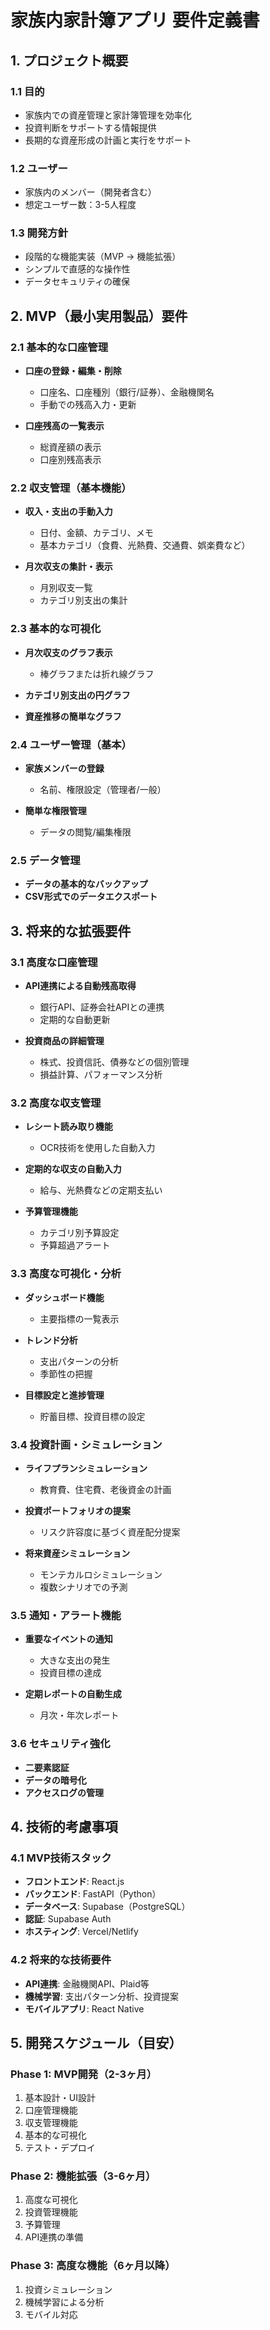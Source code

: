 # 家族内家計簿アプリ 要件定義書
## 1. プロジェクト概要
### 1.1 目的
- 家族内での資産管理と家計簿管理を効率化
- 投資判断をサポートする情報提供
- 長期的な資産形成の計画と実行をサポート

### 1.2 ユーザー
- 家族内のメンバー（開発者含む）
- 想定ユーザー数：3-5人程度

### 1.3 開発方針
- 段階的な機能実装（MVP → 機能拡張）
- シンプルで直感的な操作性
- データセキュリティの確保

## 2. MVP（最小実用製品）要件
### 2.1 基本的な口座管理
- **口座の登録・編集・削除**
    - 口座名、口座種別（銀行/証券）、金融機関名
    - 手動での残高入力・更新

- **口座残高の一覧表示**
    - 総資産額の表示
    - 口座別残高表示

### 2.2 収支管理（基本機能）
- **収入・支出の手動入力**
    - 日付、金額、カテゴリ、メモ
    - 基本カテゴリ（食費、光熱費、交通費、娯楽費など）

- **月次収支の集計・表示**
    - 月別収支一覧
    - カテゴリ別支出の集計

### 2.3 基本的な可視化
- **月次収支のグラフ表示**
    - 棒グラフまたは折れ線グラフ

- **カテゴリ別支出の円グラフ**
- **資産推移の簡単なグラフ**

### 2.4 ユーザー管理（基本）
- **家族メンバーの登録**
    - 名前、権限設定（管理者/一般）

- **簡単な権限管理**
    - データの閲覧/編集権限

### 2.5 データ管理
- **データの基本的なバックアップ**
- **CSV形式でのデータエクスポート**

## 3. 将来的な拡張要件
### 3.1 高度な口座管理
- **API連携による自動残高取得**
    - 銀行API、証券会社APIとの連携
    - 定期的な自動更新

- **投資商品の詳細管理**
    - 株式、投資信託、債券などの個別管理
    - 損益計算、パフォーマンス分析

### 3.2 高度な収支管理
- **レシート読み取り機能**
    - OCR技術を使用した自動入力

- **定期的な収支の自動入力**
    - 給与、光熱費などの定期支払い

- **予算管理機能**
    - カテゴリ別予算設定
    - 予算超過アラート

### 3.3 高度な可視化・分析
- **ダッシュボード機能**
    - 主要指標の一覧表示

- **トレンド分析**
    - 支出パターンの分析
    - 季節性の把握

- **目標設定と進捗管理**
    - 貯蓄目標、投資目標の設定

### 3.4 投資計画・シミュレーション
- **ライフプランシミュレーション**
    - 教育費、住宅費、老後資金の計画

- **投資ポートフォリオの提案**
    - リスク許容度に基づく資産配分提案

- **将来資産シミュレーション**
    - モンテカルロシミュレーション
    - 複数シナリオでの予測

### 3.5 通知・アラート機能
- **重要なイベントの通知**
    - 大きな支出の発生
    - 投資目標の達成

- **定期レポートの自動生成**
    - 月次・年次レポート

### 3.6 セキュリティ強化
- **二要素認証**
- **データの暗号化**
- **アクセスログの管理**

## 4. 技術的考慮事項
### 4.1 MVP技術スタック
- **フロントエンド**: React.js
- **バックエンド**: FastAPI（Python）
- **データベース**: Supabase（PostgreSQL）
- **認証**: Supabase Auth
- **ホスティング**: Vercel/Netlify

### 4.2 将来的な技術要件
- **API連携**: 金融機関API、Plaid等
- **機械学習**: 支出パターン分析、投資提案
- **モバイルアプリ**: React Native

## 5. 開発スケジュール（目安）
### Phase 1: MVP開発（2-3ヶ月）
1. 基本設計・UI設計
2. 口座管理機能
3. 収支管理機能
4. 基本的な可視化
5. テスト・デプロイ

### Phase 2: 機能拡張（3-6ヶ月）
1. 高度な可視化
2. 投資管理機能
3. 予算管理
4. API連携の準備

### Phase 3: 高度な機能（6ヶ月以降）
1. 投資シミュレーション
2. 機械学習による分析
3. モバイル対応
